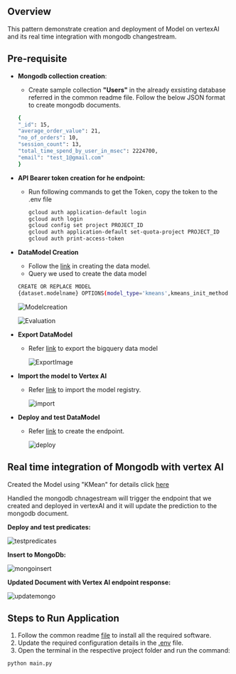 ## Overview
   This pattern demonstrate creation and deployment of Model on vertexAI and its real time integration with mongodb changestream.

## Pre-requisite
- **Mongodb collection creation**:
  * Create sample collection **"Users"** in the already exsisting database referred in the common readme file. Follow the below JSON format to create mongodb documents.
  ```bash
  {
  "_id": 15,
  "average_order_value": 21,
  "no_of_orders": 10,
  "session_count": 13,
  "total_time_spend_by_user_in_msec": 2224700,
  "email": "test_1@gmail.com"
  }
  ```
- **API Bearer token creation for he endpoint:**
  * Run following commands to get the Token, copy the token to the .env file
    ```bash
    gcloud auth application-default login
    gcloud auth login
    gcloud config set project PROJECT_ID
    gcloud auth application-default set-quota-project PROJECT_ID
    gcloud auth print-access-token
    ```
  
- **DataModel Creation**
  * Follow the [link](https://codelabs.developers.google.com/codelabs/bqml-vertex-prediction#3) in creating the data model.
  * Query we used to create the data model
  ``` bash
  CREATE OR REPLACE MODEL
  {dataset.modelname} OPTIONS(model_type='kmeans',kmeans_init_method = 'KMEANS++') AS (select * EXCEPT(CENTROID_ID) from dataset.tablename as u)
  ```
    ![Modelcreation](https://github.com/mongodb-partners/MongoDb-BigQuery-Workshops/assets/109083730/0ac3063d-0d0d-4162-87ce-9289415c32bd)

    ![Evaluation]()
  
- **Export DataModel**
  * Refer [link](https://codelabs.developers.google.com/codelabs/bqml-vertex-prediction#4) to export the bigquery data model 

    ![ExportImage](https://github.com/mongodb-partners/MongoDb-BigQuery-Workshops/assets/109083730/1ae05be2-8308-4d51-bb3c-a2bcc7547d80)

- **Import the model to Vertex AI**
  * Refer [link](https://codelabs.developers.google.com/codelabs/bqml-vertex-prediction#5) to import the model registry.

    ![import](https://github.com/mongodb-partners/MongoDb-BigQuery-Workshops/assets/109083730/ec86ace4-2379-4461-83f5-7cf4505e6f18)
 
- **Deploy and test DataModel**
  * Refer [link](https://codelabs.developers.google.com/codelabs/bqml-vertex-prediction#6) to create the endpoint.
    
    ![deploy](https://github.com/mongodb-partners/MongoDb-BigQuery-Workshops/assets/109083730/dc8408d8-d70b-4a57-bb12-0665cabca97e)


## Real time integration of Mongodb with vertex AI
   Created the Model using "KMean" for details click [here](https://cloud.google.com/bigquery/docs/reference/standard-sql/bigqueryml-syntax-create-kmeans) 

   Handled the mongodb chnagestream will trigger the endpoint that we created and deployed in vertexAI and it will update the prediction to the mongodb document.

   **Deploy and test predicates:**

   ![testpredicates](https://github.com/mongodb-partners/MongoDb-BigQuery-Workshops/assets/109083730/b8e3593e-64d3-45fe-a7c9-c7b9d05d5a93)

   **Insert to MongoDb:**

   ![mongoinsert](https://github.com/mongodb-partners/MongoDb-BigQuery-Workshops/assets/109083730/f00e91a7-c121-4249-80d2-66b97afba3b4)

   **Updated Document with Vertex AI endpoint response:**

   ![updatemongo](https://github.com/mongodb-partners/MongoDb-BigQuery-Workshops/assets/109083730/bad8432a-3646-4082-83fa-3bc1817f5083)

## Steps to Run Application
1. Follow the common readme [file](https://github.com/mongodb-partners/MongoDb-BigQuery-Workshops/blob/dev_bq-workshop_demo/README.md) to install all the required software.
2. Update the required configuration details in the [.env](https://github.com/mongodb-partners/MongoDb-BigQuery-Workshops/blob/dev_bq-workshop_demo/VertexAIRealTimeIntegration/.env) file.
3. Open the terminal in the respective project folder and run the command:
```bash
python main.py
```


   

   

   

    
    


